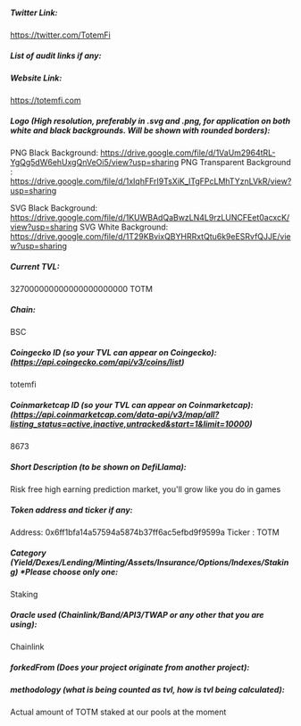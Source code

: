 ##### Twitter Link:
https://twitter.com/TotemFi

##### List of audit links if any:


##### Website Link:
https://totemfi.com

##### Logo (High resolution, preferably in .svg and .png, for application on both white and black backgrounds. Will be shown with rounded borders):
PNG Black Background: https://drive.google.com/file/d/1VaUm2964tRL-YgQg5dW6ehUxgQnVeOi5/view?usp=sharing
PNG Transparent Background : https://drive.google.com/file/d/1xIqhFFrI9TsXiK_ITgFPcLMhTYznLVkR/view?usp=sharing

SVG Black Background: https://drive.google.com/file/d/1KUWBAdQaBwzLN4L9rzLUNCFEet0acxcK/view?usp=sharing
SVG White Background: https://drive.google.com/file/d/1T29KBvixQBYHRRxtQtu6k9eESRvfQJJE/view?usp=sharing
##### Current TVL:
327000000000000000000000 TOTM 

##### Chain:
BSC

##### Coingecko ID (so your TVL can appear on Coingecko): (https://api.coingecko.com/api/v3/coins/list)
totemfi

##### Coinmarketcap ID (so your TVL can appear on Coinmarketcap): (https://api.coinmarketcap.com/data-api/v3/map/all?listing_status=active,inactive,untracked&start=1&limit=10000)
8673

##### Short Description (to be shown on DefiLlama):
Risk free high earning prediction market, you'll grow like you do in games

##### Token address and ticker if any:
Address: 0x6ff1bfa14a57594a5874b37ff6ac5efbd9f9599a
Ticker : TOTM

##### Category (Yield/Dexes/Lending/Minting/Assets/Insurance/Options/Indexes/Staking) *Please choose only one:
Staking

##### Oracle used (Chainlink/Band/API3/TWAP or any other that you are using):
Chainlink

##### forkedFrom (Does your project originate from another project):


##### methodology (what is being counted as tvl, how is tvl being calculated):
Actual amount of TOTM staked at our pools at the moment

